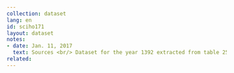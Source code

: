```yaml
---
collection: dataset
lang: en
id: sciho171
layout: dataset
notes: 
- date: Jan. 11, 2017
  text: Sources <br/> Dataset for the year 1392 extracted from table 25-1 on page 64, <a href='http&#58;//www.amar.org.ir/Portals/0/Files/fulltext/1392/n_ahdkhr_92.pdf'> the results of surveys of expenditure and income of rural households in 1392.</a> <br /> Dataset for the year 1391 extracted from table 25-1 on page 64, <a href='http&#58;//www.amar.org.ir/Portals/0/Files/fulltext/1391/n_hdr_91.pdf'>the results of surveys of expenditure and income of rural households in 1391.</a> <br/> Dataset for the year 1390 extracted from table 25-1 on page 62, <a href='http&#58;//www.amar.org.ir/Portals/0/Files/fulltext/1390/n_hdr_90.pdf'>  the results of surveys of expenditure and income of rural households in 1390.</a> <br /> Dataset for the year 1389 extracted from table 25-1 on page 66, <a href='http&#58;//www.amar.org.ir/Portals/0/Files/abstract/1389/n_h_r89.pdf'> the results of surveys of expenditure and income of rural households in 1389.</a> <br /> Dataset for the year 1388 extracted from table 25-1 on page 66, <a href='http&#58;//www.amar.org.ir/Portals/0/Files/abstract/1388/n_h_r88.pdf'> the results of surveys of expenditure and income of rural households in 1388.</a>
related:
---
```

